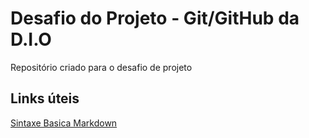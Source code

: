 # Desafio do Projeto - Git/GitHub da D.I.O
Repositório criado para o desafio de projeto

## Links úteis
[Sintaxe Basica Markdown](https://www.markdownguide.org/)
